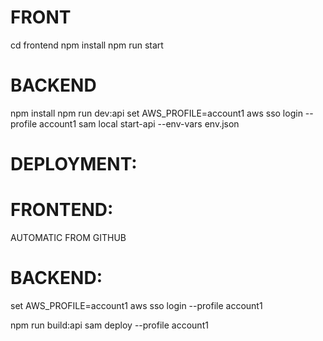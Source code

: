 
# FRONT
cd frontend
npm install
npm run start


# BACKEND
npm install
npm run dev:api
set AWS_PROFILE=account1
aws sso login  --profile account1 
sam local start-api --env-vars env.json

# DEPLOYMENT:

# FRONTEND:
AUTOMATIC FROM GITHUB

# BACKEND:

set AWS_PROFILE=account1
aws sso login  --profile account1 

npm run build:api
sam deploy --profile account1